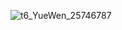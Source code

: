 ![t6_YueWen_25746787](https://user-images.githubusercontent.com/17806205/213078007-b0ccf37b-b9af-430d-a92c-bd8b984abdfc.jpg)